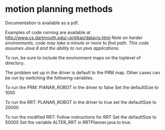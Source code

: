 # motion planning methods 

Documentation is available as a pdf. 


Examples of code running are available at http://www.cs.dartmouth.edu/~pritikav/datavis.html
*Note on harder environments, code may take a minute or more to find path.
This code assumes Java 8 and the ability to run java applications.*

To run, be sure to include the environment maps on the toplevel of directory. 

The problem set up in the driver is default to the PRM map. Other cases can be run by switching the following variables. 




To run the PRM:
    PlANAR_ROBOT in the driver to false
    Set the defaultSize to 1000

To run the RRT:
    PLANAR_ROBOT in the driver to true
    set the defaultSize to 20000

To run the modified RRT:
    Follow instructions for RRT
    Set the defaultSize to 50000
    Set the variable ALTER_RRT in RRTPlanner.java to true. 